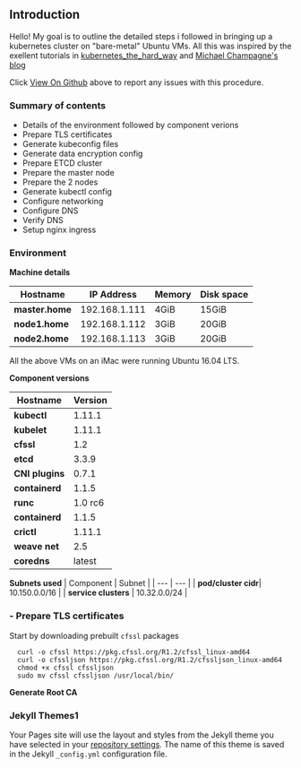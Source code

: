 ## Introduction

Hello! My goal is to outline the detailed steps i followed in bringing up a kubernetes cluster on "bare-metal" Ubuntu VMs. All this was inspired by the exellent tutorials in [kubernetes_the_hard_way](https://github.com/kelseyhightower/kubernetes-the-hard-way) and [Michael Champagne's blog](https://blog.csnet.me/)

Click [View On Github](https://github.com/papudatta/papudatta.github.io) above to report any issues with this procedure.

### Summary of contents

* Details of the environment followed by component verions
* Prepare TLS certificates
* Generate kubeconfig files
* Generate data encryption config
* Prepare ETCD cluster
* Prepare the master node
* Prepare the 2 nodes
* Generate kubectl config
* Configure networking
* Configure DNS
* Verify DNS
* Setup nginx ingress

### Environment

**Machine details**

| Hostname | IP Address | Memory | Disk space |
| --- | --- | --- | --- |
| **master.home** | 192.168.1.111 | 4GiB | 15GiB |
| **node1.home** | 192.168.1.112 | 3GiB | 20GiB |
| **node2.home** | 192.168.1.113 | 3GiB | 20GiB |

All the above VMs on an iMac were running Ubuntu 16.04 LTS.

**Component versions**

| Hostname | Version |
| --- | --- |
| **kubectl** | 1.11.1 |
| **kubelet** | 1.11.1 |
| **cfssl** | 1.2 |
| **etcd** | 3.3.9 |
| **CNI plugins** | 0.7.1 |
| **containerd** | 1.1.5 |
| **runc** | 1.0 rc6 |
| **containerd** | 1.1.5 |
| **crictl** | 1.11.1 |
| **weave net** | 2.5 |
| **coredns** | latest |

**Subnets used**
| Component | Subnet |
| --- | --- |
| **pod/cluster cidr**| 10.150.0.0/16 |
| **service clusters** | 10.32.0.0/24 |


### - Prepare TLS certificates

Start by downloading prebuilt `cfssl` packages
```shell
  curl -o cfssl https://pkg.cfssl.org/R1.2/cfssl_linux-amd64
  curl -o cfssljson https://pkg.cfssl.org/R1.2/cfssljson_linux-amd64
  chmod +x cfssl cfssljson
  sudo mv cfssl cfssljson /usr/local/bin/
```

**Generate Root CA**


### Jekyll Themes1

Your Pages site will use the layout and styles from the Jekyll theme you have selected in your [repository settings](https://github.com/papudatta/papudatta.github.io/settings). The name of this theme is saved in the Jekyll `_config.yml` configuration file.